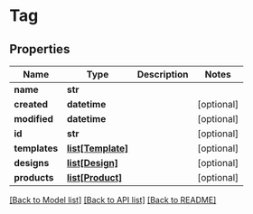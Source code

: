 # Tag

## Properties
Name | Type | Description | Notes
------------ | ------------- | ------------- | -------------
**name** | **str** |  | 
**created** | **datetime** |  | [optional] 
**modified** | **datetime** |  | [optional] 
**id** | **str** |  | [optional] 
**templates** | [**list[Template]**](Template.md) |  | [optional] 
**designs** | [**list[Design]**](Design.md) |  | [optional] 
**products** | [**list[Product]**](Product.md) |  | [optional] 

[[Back to Model list]](../README.md#documentation-for-models) [[Back to API list]](../README.md#documentation-for-api-endpoints) [[Back to README]](../README.md)


